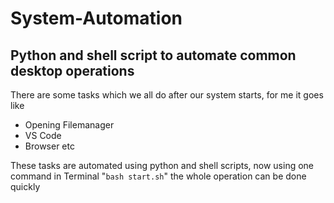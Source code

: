 # System-Automation
## Python and shell script to automate common desktop operations
  There are some tasks which we all do after our system starts, for me it goes like
- Opening Filemanager
- VS Code
- Browser etc

These tasks are automated using python and shell scripts, now using one command in Terminal "`bash start.sh`" the whole operation can be done quickly
